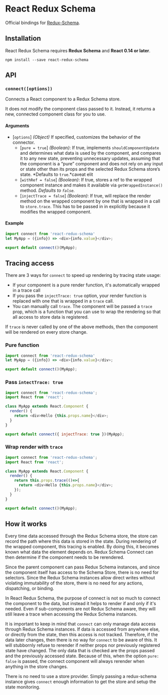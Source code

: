# React Redux Schema

Official bindings for [Redux-Schema](https://github.com/ddsol/redux-schema).

## Installation

React Redux Schema requires **Redux Schema** and **React 0.14 or later**.


```
npm install --save react-redux-schema
```

## API

### `connect([options])`

Connects a React component to a Redux Schema store.

It does not modify the component class passed to it.
Instead, it returns a new, connected component class for you to use.

#### Arguments

* [`options`] *(Object)* If specified, customizes the behavior of the connector.
  * [`pure = true`] *(Boolean)*: If true, implements `shouldComponentUpdate` and determines what data is used by the component, and compares it to any new state, preventing unnecessary updates, assuming that the component is a “pure” component and does not rely on any input or state other than its props and the selected Redux Schema store’s state. *Defaults to `true`.*caveat elit
  * [`withRef = false`] *(Boolean)*: If true, stores a ref to the wrapped component instance and makes it available via `getWrappedInstance()` method. *Defaults to `false`.*
  * [`injectTrace = false`] *(Boolean)*: If true, will replace the render method on the wrapped component by one that is wrapped in a call to `store.trace`. This has to be passed in in explicitly because it modifies the wrapped component.
#### Example

```js
import connect from 'react-redux-schema'
let MyApp = ({info}) => <div>{info.value}</div>;

export default connect()(MyApp);
```

## Tracing access
There are 3 ways for `connect` to speed up rendering by tracing state usage:
- If your component is a pure render function, it's automatically wrapped in a trace call
- If you pass the `injectTrace: true` option, your render function is replaced with one that is wrapped in a `trace` call.
- You can manually call `trace`. The component will be passed a `trace` prop, which is a function that you can use to wrap the rendering so that all access to store data is registered.

If `trace` is never called by one of the above methods, then the component will be rendered on every store change.

### Pure function
```js
import connect from 'react-redux-schema'
let MyApp = ({info}) => <div>{info.value}</div>;

export default connect()(MyApp);
```

### Pass `intectTrace: true`

```js
import connect from 'react-redux-schema';
import React from 'react';

class MyApp extends React.Component {
  render() {
    return <div>Hello {this.props.name}</div>;
  }
}

export default connect({ injectTrace: true })(MyApp);

```

### Wrap render with `trace`

```js
import connect from 'react-redux-schema';
import React from 'react';

class MyApp extends React.Component {
  render() {
    return this.props.trace(()=>{
      return <div>Hello {this.props.name}</div>;
    });
  }
}

export default connect()(MyApp);

```

## How it works

Every time data accessed through the Redux Schema store, the store can record the path where this data is stored in the state. During rendering of the wrapped component, this tracing is enabled. By doing this, it becomes known what data the element depends on. Redux Schema Connect can then determine if the component needs to be rerendered.

Since the parent component can pass Redux Schema instances, and since the component itself has access to the Schema Store, there is no need for selectors. Since the Redux Schema instances allow direct writes without violating immutability of the store, there is no need for any actions, dispatching, or binding.

In React Redux Schema, the purpose of connect is not so much to connect the component to the data, but instead it helps to render if and only if it's needed. Even if sub-components are not Redux Schema aware, they will still leave a trace when accessing the Redux Schema instances.

It is important to keep in mind that `connect` can only manage data access through Redux Schema instances. If data is accessed from anywhere else, or directly from the state, then this access is not tracked. Therefore, if the data later changes, then there is no way for `connect` to be aware of this. It will stubbornly refuse to rerender if neither props nor previously registered state have changed. The only data that is checked are the props passed and the previously accessed state. Because of this, when the option `pure: false` is passed, the connect component will always rerender when anything in the store changes. 

There is no need to use a store provider. Simply passing a redux-schema instance gives `connect` enough information to get the store and setup the state monitoring.
